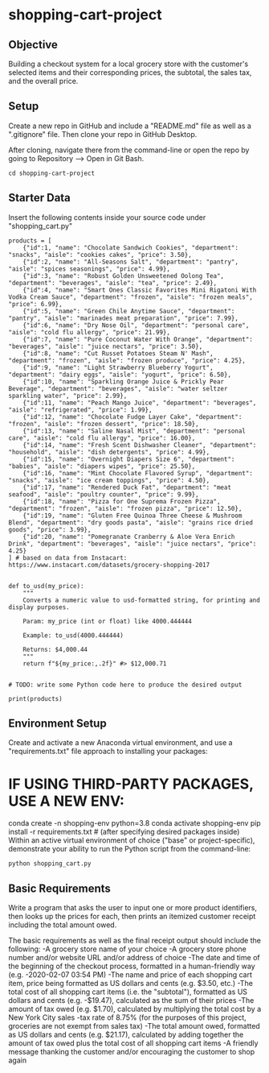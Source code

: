 # shopping-cart-project

## Objective

Building a checkout system for a local grocery store with the customer's selected items and their corresponding prices, the subtotal, the sales tax, and the overall price.

## Setup

Create a new repo in GitHub and include a "README.md" file as well as a ".gitignore" file. Then clone your repo in GitHub Desktop.

After cloning, navigate there from the command-line or open the repo by going to Repository --> Open in Git Bash.

```
cd shopping-cart-project
```

## Starter Data

Insert the following contents inside your source code under "shopping_cart.py"

```
products = [
    {"id":1, "name": "Chocolate Sandwich Cookies", "department": "snacks", "aisle": "cookies cakes", "price": 3.50},
    {"id":2, "name": "All-Seasons Salt", "department": "pantry", "aisle": "spices seasonings", "price": 4.99},
    {"id":3, "name": "Robust Golden Unsweetened Oolong Tea", "department": "beverages", "aisle": "tea", "price": 2.49},
    {"id":4, "name": "Smart Ones Classic Favorites Mini Rigatoni With Vodka Cream Sauce", "department": "frozen", "aisle": "frozen meals", "price": 6.99},
    {"id":5, "name": "Green Chile Anytime Sauce", "department": "pantry", "aisle": "marinades meat preparation", "price": 7.99},
    {"id":6, "name": "Dry Nose Oil", "department": "personal care", "aisle": "cold flu allergy", "price": 21.99},
    {"id":7, "name": "Pure Coconut Water With Orange", "department": "beverages", "aisle": "juice nectars", "price": 3.50},
    {"id":8, "name": "Cut Russet Potatoes Steam N' Mash", "department": "frozen", "aisle": "frozen produce", "price": 4.25},
    {"id":9, "name": "Light Strawberry Blueberry Yogurt", "department": "dairy eggs", "aisle": "yogurt", "price": 6.50},
    {"id":10, "name": "Sparkling Orange Juice & Prickly Pear Beverage", "department": "beverages", "aisle": "water seltzer sparkling water", "price": 2.99},
    {"id":11, "name": "Peach Mango Juice", "department": "beverages", "aisle": "refrigerated", "price": 1.99},
    {"id":12, "name": "Chocolate Fudge Layer Cake", "department": "frozen", "aisle": "frozen dessert", "price": 18.50},
    {"id":13, "name": "Saline Nasal Mist", "department": "personal care", "aisle": "cold flu allergy", "price": 16.00},
    {"id":14, "name": "Fresh Scent Dishwasher Cleaner", "department": "household", "aisle": "dish detergents", "price": 4.99},
    {"id":15, "name": "Overnight Diapers Size 6", "department": "babies", "aisle": "diapers wipes", "price": 25.50},
    {"id":16, "name": "Mint Chocolate Flavored Syrup", "department": "snacks", "aisle": "ice cream toppings", "price": 4.50},
    {"id":17, "name": "Rendered Duck Fat", "department": "meat seafood", "aisle": "poultry counter", "price": 9.99},
    {"id":18, "name": "Pizza for One Suprema Frozen Pizza", "department": "frozen", "aisle": "frozen pizza", "price": 12.50},
    {"id":19, "name": "Gluten Free Quinoa Three Cheese & Mushroom Blend", "department": "dry goods pasta", "aisle": "grains rice dried goods", "price": 3.99},
    {"id":20, "name": "Pomegranate Cranberry & Aloe Vera Enrich Drink", "department": "beverages", "aisle": "juice nectars", "price": 4.25}
] # based on data from Instacart: https://www.instacart.com/datasets/grocery-shopping-2017


def to_usd(my_price):
    """
    Converts a numeric value to usd-formatted string, for printing and display purposes.

    Param: my_price (int or float) like 4000.444444

    Example: to_usd(4000.444444)

    Returns: $4,000.44
    """
    return f"${my_price:,.2f}" #> $12,000.71


# TODO: write some Python code here to produce the desired output

print(products)
```

## Environment Setup

Create and activate a new Anaconda virtual environment, and use a "requirements.txt" file approach to installing your packages:

# IF USING THIRD-PARTY PACKAGES, USE A NEW ENV:
conda create -n shopping-env python=3.8 
conda activate shopping-env
pip install -r requirements.txt # (after specifying desired packages inside)
Within an active virtual environment of choice ("base" or project-specific), demonstrate your ability to run the Python script from the command-line:

```python shopping_cart.py```


## Basic Requirements
Write a program that asks the user to input one or more product identifiers, then looks up the prices for each, then prints an itemized customer receipt including the total amount owed.

The basic requirements as well as the final receipt output should include the following:
-A grocery store name of your choice
-A grocery store phone number and/or website URL and/or address of choice
-The date and time of the beginning of the checkout process, formatted in a human-friendly way (e.g. -2020-02-07 03:54 PM)
-The name and price of each shopping cart item, price being formatted as US dollars and cents (e.g. $3.50, etc.)
-The total cost of all shopping cart items (i.e. the "subtotal"), formatted as US dollars and cents (e.g. -$19.47), calculated as the sum of their prices
-The amount of tax owed (e.g. $1.70), calculated by multiplying the total cost by a New York City sales -tax rate of 8.75% (for the purposes of this project, groceries are not exempt from sales tax)
-The total amount owed, formatted as US dollars and cents (e.g. $21.17), calculated by adding together the amount of tax owed plus the total cost of all shopping cart items
-A friendly message thanking the customer and/or encouraging the customer to shop again